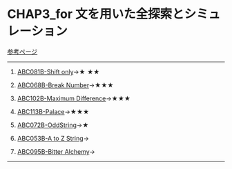 # CHAP3_for 文を用いた全探索とシミュレーション

[参考ページ](http://bit.ly/39TUZSX)

---

1. [ABC081B-Shift only](https://atcoder.jp/contests/abc081/tasks/abc081_b)→★
★★
1. [ABC068B-Break Number](https://atcoder.jp/contests/abc068/tasks/abc068_b)→★★★
1. [ABC102B-Maximum Difference](https://atcoder.jp/contests/abc102/tasks/abc102_b)→★★★

1. [ABC113B-Palace](https://atcoder.jp/contests/abc113/tasks/abc113_b)→★★★

1. [ABC072B-OddString](https://atcoder.jp/contests/abc072/tasks/abc072_b)→★

1. [ABC053B-A to Z String](https://atcoder.jp/contests/abc053/tasks/abc053_b)→

1. [ABC095B-Bitter Alchemy](https://atcoder.jp/contests/abc095/tasks/abc095_b)→

---